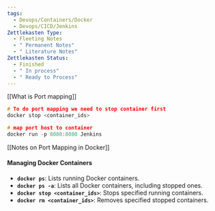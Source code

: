 ```yaml
---
tags:
  - Devops/Containers/Docker
  - Devops/CICD/Jenkins
Zettlekasten Type:
  - Fleeting Notes
  - " Permanent Notes"
  - " Literature Notes"
Zettlekasten Status:
  - Finished
  - " In process"
  - " Ready to Process"
---
```


[[What is Port mapping]]
```c
# To do port mapping we need to stop container first
docker stop <container_ids>

# map port host to container
docker run -p 8080:8080 Jenkins

```
[[Notes on Port Mapping in Docker]]
#### Managing Docker Containers
- **`docker ps`**: Lists running Docker containers.
- **`docker ps -a`**: Lists all Docker containers, including stopped ones.
- **`docker stop <container_ids>`**: Stops specified running containers.
- **`docker rm <container_ids>`**: Removes specified stopped containers.